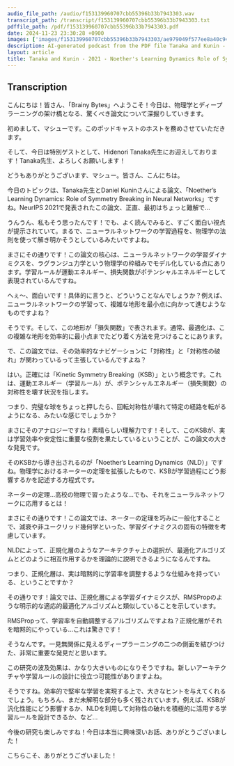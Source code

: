 ```yaml
---
audio_file_path: /audio/f153139960707cbb55396b33b7943303.wav
transcript_path: /transcript/f153139960707cbb55396b33b7943303.txt
pdffile_path: /pdf/f153139960707cbb55396b33b7943303.pdf
date: 2024-11-23 23:30:28 +0900
images: ['images/f153139960707cbb55396b33b7943303/ae979049f577ee8a40c9418815111cc2c8ee751d6f6d9697eae4c6d96f533871.jpg', 'images/f153139960707cbb55396b33b7943303/3f89afbbfecd36f22c42b2868025f2a0617713548a613f16cda364b861871f28.jpg', 'images/f153139960707cbb55396b33b7943303/fbecd3c5bdf0dbd2e1650721769260920117c5cde085d71df5d238378193fe2f.jpg', 'images/f153139960707cbb55396b33b7943303/af1bd662b0b13098b07467af4a3df8168dab3e3718646e4d1f5a979313b7773e.jpg', 'images/f153139960707cbb55396b33b7943303/076acd280135f12d54d40b0162d77f857d7a0a2c227ec614b93c127a7fea8b46.jpg']
description: AI-generated podcast from the PDF file Tanaka and Kunin - 2021 - Noether's Learning Dynamics Role of Symmetry Brea_JP / f153139960707cbb55396b33b7943303
layout: article
title: Tanaka and Kunin - 2021 - Noether's Learning Dynamics Role of Symmetry Brea_JP
---
```


## Transcription
こんにちは！皆さん、「Brainy Bytes」へようこそ！今日は、物理学とディープラーニングの架け橋となる、驚くべき論文について深掘りしていきます。

初めまして、マシューです。このポッドキャストのホストを務めさせていただきます。

そして、今日は特別ゲストとして、Hidenori Tanaka先生にお迎えしております！Tanaka先生、よろしくお願いします！

どうもありがとうございます、マシュー。皆さん、こんにちは。

今日のトピックは、Tanaka先生とDaniel Kuninさんによる論文、「Noether’s Learning Dynamics: Role of Symmetry Breaking in Neural Networks」ですね。NeurIPS 2021で発表されたこの論文、正直、最初はちょっと難解で…

うんうん、私もそう思ったんです！でも、よく読んでみると、すごく面白い視点が提示されていて。まるで、ニューラルネットワークの学習過程を、物理学の法則を使って解き明かそうとしているみたいですよね。

まさにその通りです！この論文の核心は、ニューラルネットワークの学習ダイナミクスを、ラグランジュ力学という物理学の枠組みでモデル化している点にあります。学習ルールが運動エネルギー、損失関数がポテンシャルエネルギーとして表現されているんですね。

へぇ〜、面白いです！具体的に言うと、どういうことなんでしょうか？例えば、ニューラルネットワークの学習って、複雑な地形を最小点に向かって進むようなものですよね？

そうです。そして、この地形が「損失関数」で表されます。通常、最適化は、この複雑な地形を効率的に最小点までたどり着く方法を見つけることにあります。

で、この論文では、その効率的なナビゲーションに「対称性」と「対称性の破れ」が関わっているって主張しているんですよね？

はい。正確には「Kinetic Symmetry Breaking（KSB）」という概念です。これは、運動エネルギー（学習ルール）が、ポテンシャルエネルギー（損失関数）の対称性を壊す状況を指します。

つまり、完璧な球をちょっと押したら、回転対称性が壊れて特定の経路を転がるようになる、みたいな感じでしょうか？

まさにそのアナロジーですね！素晴らしい理解力です！そして、このKSBが、実は学習効率や安定性に重要な役割を果たしているということが、この論文の大きな発見です。

そのKSBから導き出されるのが「Noether’s Learning Dynamics（NLD）」ですね。物理学におけるネーターの定理を拡張したもので、KSBが学習過程にどう影響するかを記述する方程式です。

ネーターの定理…高校の物理で習ったような…でも、それをニューラルネットワークに応用するとは！

まさにその通りです！この論文では、ネーターの定理を巧みに一般化することで、減衰や非ユークリッド幾何学といった、学習ダイナミクスの固有の特徴を考慮しています。

NLDによって、正規化層のようなアーキテクチャ上の選択が、最適化アルゴリズムとどのように相互作用するかを理論的に説明できるようになるんですね。

つまり、正規化層は、実は暗黙的に学習率を調整するような仕組みを持っている、ということですか？

その通りです！論文では、正規化層による学習ダイナミクスが、RMSPropのような明示的な適応的最適化アルゴリズムと類似していることを示しています。

RMSPropって、学習率を自動調整するアルゴリズムですよね？正規化層がそれを暗黙的にやっている…これは驚きです！

そうなんです。一見無関係に見えるディープラーニングの二つの側面を結びつけた、非常に重要な発見だと思います。

この研究の波及効果は、かなり大きいものになりそうですね。新しいアーキテクチャや学習ルールの設計に役立つ可能性がありますよね。

そうですね。効率的で堅牢な学習を実現する上で、大きなヒントを与えてくれるでしょう。もちろん、まだ未解明な部分も多く残されています。例えば、KSBが汎化性能にどう影響するか、NLDを利用して対称性の破れを積極的に活用する学習ルールを設計できるか、など…

今後の研究も楽しみですね！今日は本当に興味深いお話、ありがとうございました！

こちらこそ、ありがとうございました！






